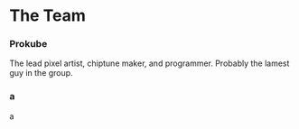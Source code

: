 # The Team

### Prokube
The lead pixel artist, chiptune maker, and programmer. Probably the lamest guy in the group. <!-- ;) -->

### a
a
